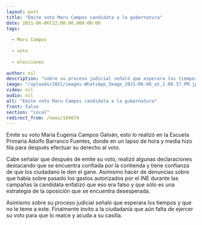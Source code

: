 ```yaml
---
layout: post
title: "Emite voto Maru Campos candidata a la gubernatura"
date: 2021-06-06T22:00:00.000-06:00
tags:
  
  - Maru Campos
  
  - voto
  
  - elecciones
  
author: nil
description: "sobre su proceso judicial señaló que esperara los tiempos y que no le teme a este."
image: "/uploads/2021/images-WhatsApp_Image_2021-06-06_at_2.00.37_PM.jpeg"
video: nil
audio: nil
alt: "Emite voto Maru Campos candidata a la gubernatura"
front: false
section: "Local"
redirect_from: /news/184874
---
```


Emite su voto Maria Eugenia Campos Galván, esto lo realizó en la Escuela Primaria Adolfo Barranco Fuentes, donde en un lapso de hora y media hizo fila para después efectuar su derecho al voto. 

Cabe señalar que después de emite su voto, realizó algunas declaraciones destacando que se encuentra confiada por la contienda y tiene confianza de que los ciudadano le den el gane. Asimismo hacer de denuncias sobre que había sobre pasado los gastos autorizados por el INE durante las campañas la candidata enfatizó que eso era falso y que sólo es una estrategia de la oposición que se encuentra desesperada. 

Asimismo sobre su proceso judicial señaló que esperara los tiempos y que no le teme a este. Finalmente invito a la ciudadanía que aún falta de ejercer su voto para que lo realce y acuda a su casilla.